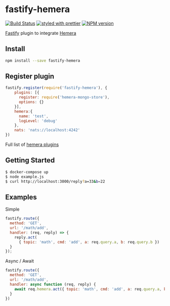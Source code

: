 # fastify-hemera
[![Build Status](https://travis-ci.org/hemerajs/fastify-hemera.svg?branch=master)](https://travis-ci.org/hemerajs/fastify-hemera)
[![styled with prettier](https://img.shields.io/badge/styled_with-prettier-ff69b4.svg)](#badge)
[![NPM version](https://img.shields.io/npm/v/fastify-hemera.svg?style=flat)](https://www.npmjs.com/package/fastify-hemera)

[Fastify](https://github.com/fastify/fastify) plugin to integrate [Hemera](https://github.com/hemerajs/hemera)

## Install
```bash
npm install --save fastify-hemera
```

## Register plugin
```js
fastify.register(require('fastify-hemera'), {
    plugins: [{
      register: require('hemera-mongo-store'),
      options: {}
    }],
    hemera:{
      name: 'test',
      logLevel: 'debug'
    },
    nats: 'nats://localhost:4242'
})
```

Full list of [hemera plugins](https://github.com/hemerajs/hemera#packages)

## Getting Started

```bash
$ docker-compose up
$ node example.js
$ curl http://localhost:3000/reply?a=33&b=22
```

## Examples
Simple
```js
fastify.route({
  method: 'GET',
  url: '/math/add',
  handler: (req, reply) => {
    reply.act(
      { topic: 'math', cmd: 'add', a: req.query.a, b: req.query.b })
  }
});
```
Async / Await
```js
fastify.route({
  method: 'GET',
  url: '/math/add',
  handler: async function (req, reply) {
    await req.hemera.act({ topic: 'math', cmd: 'add', a: req.query.a, b: req.query.b })
  }
})
```
